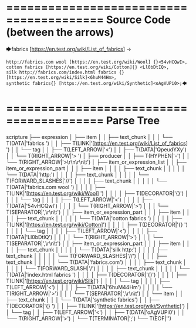 ========================================
Source Code (between the arrows)
========================================

🡆fabrics [https://en.test.org/wiki/List_of_fabrics] <QpeudYXy> ->

	http://fabrics.com wool [https://en.test.org/wiki/Wool] {}<54vHCQwI>,
	cotton fabrics [https://en.test.org/wiki/Cotton]{} <Ll0bDtIQ>,
	silk http://fabrics.com/index.html fabrics {}[https://en.test.org/wiki/Silk]<6huM44Hm>,
	synthetic fabrics{} [https://en.test.org/wiki/Synthetic]<oAgVUPi0>;🡄

========================================
Parse Tree
========================================

scripture
├── expression
│   ├── item
│   │   ├── text_chunk
│   │   │   └── T(DATA|'fabrics ')
│   │   ├── T(LINK|'[https://en.test.org/wiki/List_of_fabrics] ')
│   │   └── tag
│   │       ├── T(LEFT_ARROW|'<')
│   │       ├── T(DATA|'QpeudYXy')
│   │       └── T(RIGHT_ARROW|'> ')
│   ├── producer
│   │   ├── T(HYPHEN|'-')
│   │   └── T(RIGHT_ARROW|'>\r\n\r\n\t')
│   ├── item_or_expression_list
│   │   ├── item_or_expression_part
│   │   │   ├── item
│   │   │   │   ├── text_chunk
│   │   │   │   │   └── T(DATA|'http:')
│   │   │   │   ├── text_chunk
│   │   │   │   │   └── T(FORWARD_SLASHES|'//')
│   │   │   │   ├── text_chunk
│   │   │   │   │   └── T(DATA|'fabrics.com wool ')
│   │   │   │   ├── T(LINK|'[https://en.test.org/wiki/Wool] ')
│   │   │   │   ├── T(DECORATOR|'{}')
│   │   │   │   └── tag
│   │   │   │       ├── T(LEFT_ARROW|'<')
│   │   │   │       ├── T(DATA|'54vHCQwI')
│   │   │   │       └── T(RIGHT_ARROW|'>')
│   │   │   └── T(SEPARATOR|',\r\n\t')
│   │   ├── item_or_expression_part
│   │   │   ├── item
│   │   │   │   ├── text_chunk
│   │   │   │   │   └── T(DATA|'cotton fabrics ')
│   │   │   │   ├── T(LINK|'[https://en.test.org/wiki/Cotton]')
│   │   │   │   ├── T(DECORATOR|'{} ')
│   │   │   │   └── tag
│   │   │   │       ├── T(LEFT_ARROW|'<')
│   │   │   │       ├── T(DATA|'Ll0bDtIQ')
│   │   │   │       └── T(RIGHT_ARROW|'>')
│   │   │   └── T(SEPARATOR|',\r\n\t')
│   │   ├── item_or_expression_part
│   │   │   ├── item
│   │   │   │   ├── text_chunk
│   │   │   │   │   └── T(DATA|'silk http:')
│   │   │   │   ├── text_chunk
│   │   │   │   │   └── T(FORWARD_SLASHES|'//')
│   │   │   │   ├── text_chunk
│   │   │   │   │   └── T(DATA|'fabrics.com')
│   │   │   │   ├── text_chunk
│   │   │   │   │   └── T(FORWARD_SLASH|'/')
│   │   │   │   ├── text_chunk
│   │   │   │   │   └── T(DATA|'index.html fabrics ')
│   │   │   │   ├── T(DECORATOR|'{}')
│   │   │   │   ├── T(LINK|'[https://en.test.org/wiki/Silk]')
│   │   │   │   └── tag
│   │   │   │       ├── T(LEFT_ARROW|'<')
│   │   │   │       ├── T(DATA|'6huM44Hm')
│   │   │   │       └── T(RIGHT_ARROW|'>')
│   │   │   └── T(SEPARATOR|',\r\n\t')
│   │   └── item
│   │       ├── text_chunk
│   │       │   └── T(DATA|'synthetic fabrics')
│   │       ├── T(DECORATOR|'{} ')
│   │       ├── T(LINK|'[https://en.test.org/wiki/Synthetic]')
│   │       └── tag
│   │           ├── T(LEFT_ARROW|'<')
│   │           ├── T(DATA|'oAgVUPi0')
│   │           └── T(RIGHT_ARROW|'>')
│   └── T(TERMINATOR|';')
└── T(EOF|'<EOF>')